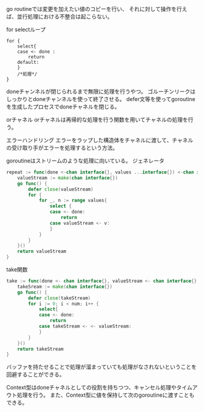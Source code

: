 go routineでは変更を加えたい値のコピーを行い、
それに対して操作を行えば、並行処理における不整合は起こらない。

for selectループ

```
for {
    select{
    case <- done :
        return
    default:
    }
    /*処理*/
}
```
doneチャンネルが閉じられるまで無限に処理を行うやつ。
ゴルーチンリークはしっかりとdoneチャンネルを使って終了させる。
defer文等を使ってgoroutineを生成したプロセスでdoneチャネルを閉じる。

orチャネル
orチャネルは再帰的な処理を行う関数を用いてチャネルの処理を行う。

エラーハンドリング
エラーをラップした構造体をチャネルに渡して、チャネルの受け取り手がエラーを処理するという方法。

goroutineはストリームのような処理に向いている。
ジェネレータ
```go
repeat := func(done <-chan interface{}, values ...interface{}) <-chan interface{} {
	valueStream := make(chan interface{})
	go func() {
		defer close(valueStream)
		for {
			for _, n := range values{
				select {
				case <- done:
					return 
				case valueStream <- v:
				}
			}
		}
	}()
	return valueStream
}
```
take関数
```go
take := func(done <- chan interface{}, valueStream <- chan interface{},num int) <- chan interface{}{
	takeSream := make(chan interface{})
	go func() {
		defer close(takeStream)
		for i := 0; i < num; i++ {
			select{
			case <- done:
				return
			case takeStream <- <- valueStream:
			}
		}
	}()
	return takeStream
}
```

バッファを持たせることで処理が溜まっていても処理がなされないということを回避することができる。

Context型はdoneチャネルとしての役割を持ちつつ、キャンセル処理やタイムアウト処理を行う。
また、Context型に値を保持して次のgoroutineに渡すこともできる。